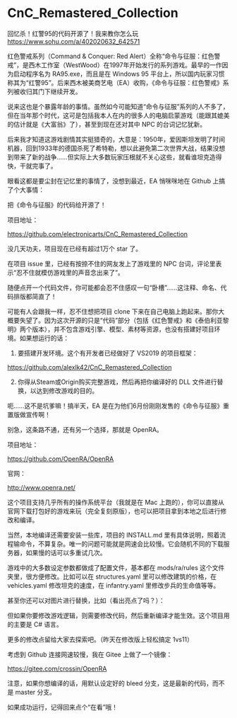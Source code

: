 # CnC_Remastered_Collection


回忆杀！红警95的代码开源了！我来教你怎么玩
https://www.sohu.com/a/402020632_642571

红色警戒系列（Command & Conquer: Red Alert）全称“命令与征服：红色警戒”，是西木工作室（WestWood）在1997年开始发行的系列游戏。最早的一作因为启动程序名为 RA95.exe，而且是在 Windows 95 平台上，所以国内玩家习惯称其为“红警95”。后来西木被美商艺电（EA）收购，《命令与征服：红色警戒》系列被收归其门下继续开发。

说来这也是个暴露年龄的事情。虽然如今可能知道“命令与征服”系列的人不多了，但在当年那个时代，这可是包括我本人在内的很多人的电脑启蒙游戏（能跟其媲美的估计就是《大富翁》了），甚至到现在还对其中 NPC 的台词记忆犹新。

后来我才知道这游戏剧情其实挺猎奇的，大意是：1950年，爱因斯坦发明了时间机器，回到1933年的德国杀死了希特勒，想以此避免第二次世界大战，结果没想到带来了新的战争……但实际上大多数玩家压根就不关心这些，就看谁坦克造得快，干就完事了。

眼看这都是要尘封在记忆里的事情了，没想到最近，EA 悄咪咪地在 Github 上搞了个大事情：

把《命令与征服》的代码给开源了！

项目地址：

https://github.com/electronicarts/CnC_Remastered_Collection

没几天功夫，项目现在已经有超过1万个 star 了。

在项目 issue 里，已经有按捺不住的网友发上了游戏里的 NPC 台词，评论里表示“忍不住就模仿游戏里的声音念出来了”。

随便点开一个代码文件，你可能都会忍不住感叹一句“卧槽”……这注释、命名、代码排版都简直了！

可能有人会跟我一样，忍不住想把项目 clone 下来在自己电脑上跑起来。那你大概要失望了。因为这次开源的只是“代码”部分（包括《红色警戒》和《泰伯利亚黎明》两个版本），并不包含游戏引擎、模型、素材等资源，也没有搭建好项目环境。如果想运行的话：

1. 要搭建开发环境。这个有开发者已经做好了 VS2019 的项目框架：

https://github.com/alexlk42/CnC_Remastered_Collection

2. 你得从Steam或Origin购买完整游戏，然后再把你编译好的 DLL 文件进行替换，以达到修改游戏的目的。

呃……这不是坑爹嘛！搞半天，EA 是在为他们6月份刚刚发售的《命令与征服》重置版做宣传啊！

别急，这条路不通，还有另一个选择，那就是 OpenRA。

项目地址：

https://github.com/OpenRA/OpenRA

官网：

http://www.openra.net/

这个项目支持几乎所有的操作系统平台（我就是在 Mac 上跑的），你可以直接从官网下载打包好的游戏来玩（完全复刻原版），也可以把项目拿到本地之后进行修改和编译。

当然，本地编译还需要安装一些库，项目的 INSTALL.md 里有具体说明，照着流程输命令，不算复杂。唯一的问题可能就是网速会比较慢。它会随机不同的下载服务器，如果慢的话可以多重试几次。

游戏中的大多数设定参数都做成了配置文件，基本都在 mods/ra/rules 这个文件夹里，很方便修改。比如可以在 structures.yaml 里可以修改建筑的价格，在 vehicles.yaml 修改坦克的速度，在 infantry.yaml 里修改步兵的生命值等等。

甚至你还可以对图片进行替换，比如（看出亮点了吗？）：

但如果你要修改游戏逻辑，则需要修改代码，然后重新编译才能生效。这个项目用的主要是 C# 语言。

更多的修改点留给大家去探索吧。（昨天在修改版上轻松搞定 1vs11）

考虑到 Github 连接网速较慢，我在 Gitee 上做了一个镜像：

https://gitee.com/crossin/OpenRA

注意，如果你想编译的话，用默认设定好的 bleed 分支，这是最新的代码，而不是 master 分支。

如果成功运行，记得回来点个“在看”哦！
